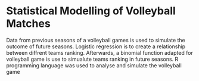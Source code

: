 # Statistical Modelling of Volleyball Matches

Data from previous seasons of a volleyball games is used to simulate the outcome of future seasons.
Logistic regression is to create a relationship between diffrent teams ranking. Afterwards, a binomial function adapted for volleyball game is use to simualute teams ranking in future seasons. R programming language was used to analyse and simulate the volleyball game
